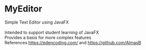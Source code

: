 # MyEditor
Simple Text Editor using JavaFX <br>  
Intended to support student learning of JavaFX <br>
Provides a basis for more complex features <br>
References https://edencoding.com/ and  https://github.com/AlmasB <br>


